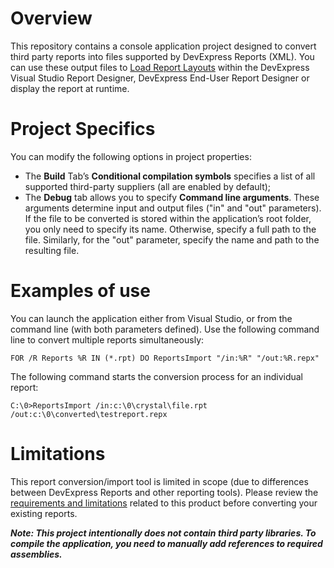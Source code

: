 # Overview
This repository contains a console application project designed to convert third party reports into files supported by DevExpress Reports (XML). You can use these output files to [Load Report Layouts](https://docs.devexpress.com/XtraReports/2666/detailed-guide-to-devexpress-reporting/store-and-distribute-reports/store-report-layouts-and-documents/load-report-layouts) within the DevExpress Visual Studio Report Designer, DevExpress End-User Report Designer or display the report at runtime.

# Project Specifics
You can modify the following options in project properties:
 *	The **Build** Tab’s **Conditional compilation symbols** specifies a list of all supported third-party suppliers (all are enabled by default);
 *	The **Debug** tab allows you to specify **Command line arguments**. These arguments determine input and output files ("in" and "out" parameters). If the file to be converted is stored within the application’s root folder, you only need to specify its name. Otherwise, specify a full path to the file. Similarly, for the "out" parameter, specify the name and path to the resulting file.

# Examples of use
You can launch the application either from Visual Studio, or from the command line (with both parameters defined).
Use the following command line to convert multiple reports simultaneously:
```
FOR /R Reports %R IN (*.rpt) DO ReportsImport "/in:%R" "/out:%R.repx"
```
The following command starts the conversion process for an individual report: 
```
C:\0>ReportsImport /in:c:\0\crystal\file.rpt /out:c:\0\converted\testreport.repx
```

# Limitations
This report conversion/import tool is limited in scope (due to differences between DevExpress Reports and other reporting tools). Please review the [requirements and limitations](https://docs.devexpress.com/XtraReports/1468/get-started-with-devexpress-reporting/add-a-report-to-your-.net-application/convert-third-party-reports-to-devexpress-reports) related to this product before converting your existing reports.

**_Note: This project intentionally does not contain third party libraries. To compile the application, you need to manually add references to required assemblies._**

